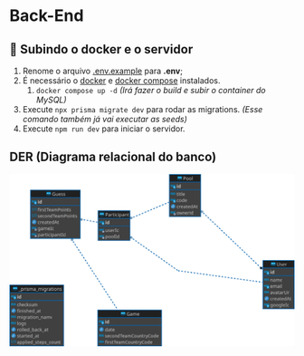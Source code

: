 # Back-End

## 🚀 Subindo o docker e o servidor
1. Renome o arquivo [.env.example](./.env.example) para **.env**;
2. É necessário o [docker](https://www.docker.com/) e [docker compose](https://docs.docker.com/compose/install/linux/) instalados.
   1. `docker compose up -d` _(Irá fazer o build e subir o container do MySQL)_
3. Execute `npx prisma migrate dev` para rodar as migrations. _(Esse comando também já vai executar as seeds)_
4. Execute `npm run dev` para iniciar o servidor.

## DER (Diagrama relacional do banco)
<img src="../prints/der/nlw-copa-der.svg" />
